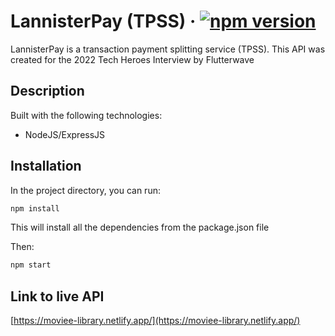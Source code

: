 # LannisterPay (TPSS) &middot; [![npm version](https://img.shields.io/badge/npm-v6.14.13-blue)](https://www.npmjs.com/package/react)

LannisterPay is a transaction payment splitting service (TPSS). This API was created for the 2022 Tech Heroes Interview by Flutterwave

## Description

Built with the following technologies:

- NodeJS/ExpressJS

## Installation

In the project directory, you can run:

```bash
npm install
```

This will install all the dependencies from the package.json file

Then:

```bash
npm start
```

## Link to live API

[https://moviee-library.netlify.app/](https://moviee-library.netlify.app/)
